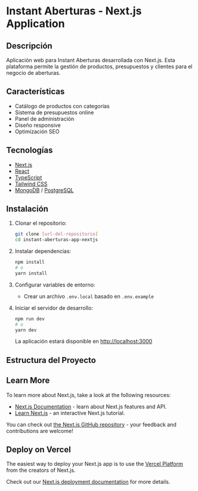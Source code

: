 # Instant Aberturas - Next.js Application

## Descripción

Aplicación web para Instant Aberturas desarrollada con Next.js. Esta plataforma permite la gestión de productos, presupuestos y clientes para el negocio de aberturas.

## Características

- Catálogo de productos con categorías
- Sistema de presupuestos online
- Panel de administración
- Diseño responsive
- Optimización SEO

## Tecnologías

- [Next.js](https://nextjs.org/)
- [React](https://reactjs.org/)
- [TypeScript](https://www.typescriptlang.org/)
- [Tailwind CSS](https://tailwindcss.com/)
- [MongoDB](https://www.mongodb.com/) / [PostgreSQL](https://www.postgresql.org/)

## Instalación

1. Clonar el repositorio:

   ```bash
   git clone [url-del-repositorio]
   cd instant-aberturas-app-nextjs
   ```

2. Instalar dependencias:

   ```bash
   npm install
   # o
   yarn install
   ```

3. Configurar variables de entorno:

   - Crear un archivo `.env.local` basado en `.env.example`

4. Iniciar el servidor de desarrollo:

   ```bash
   npm run dev
   # o
   yarn dev
   ```

   La aplicación estará disponible en [http://localhost:3000](http://localhost:3000)

## Estructura del Proyecto

## Learn More

To learn more about Next.js, take a look at the following resources:

- [Next.js Documentation](https://nextjs.org/docs) - learn about Next.js features and API.
- [Learn Next.js](https://nextjs.org/learn) - an interactive Next.js tutorial.

You can check out [the Next.js GitHub repository](https://github.com/vercel/next.js) - your feedback and contributions are welcome!

## Deploy on Vercel

The easiest way to deploy your Next.js app is to use the [Vercel Platform](https://vercel.com/new?utm_medium=default-template&filter=next.js&utm_source=create-next-app&utm_campaign=create-next-app-readme) from the creators of Next.js.

Check out our [Next.js deployment documentation](https://nextjs.org/docs/app/building-your-application/deploying) for more details.

#
